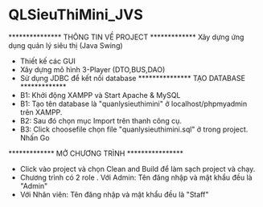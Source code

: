 # QLSieuThiMini_JVS
*************** THÔNG TIN VỀ PROJECT *************
Xây dựng ứng dụng quản lý siêu thị (Java Swing)
- Thiết kế các GUI
- Xây dựng mô hình 3-Player (DTO,BUS,DAO)
- Sử dụng JDBC để kết nối database
*************** TẠO DATABASE *************
- B1: Khởi động XAMPP và Start Apache & MySQL
- B1: Tạo tên database là "quanlysieuthimini" ở localhost/phpmyadmin trên XAMPP.
- B2: Sau đó chọn mục Import trên thanh công cụ.
- B3: Click choosefile chọn file "quanlysieuthimini.sql" ở trong project. Nhấn Go

************* MỞ CHƯƠNG TRÌNH ****************
- Click vào project và chọn Clean and Build để làm sạch project và chạy.
- Chương trình có 2 role
. Với Admin: Tên đăng nhập và mật khẩu đều là "Admin"
- Với Nhân viên: Tên đăng nhập và mật khẩu đều là "Staff"
